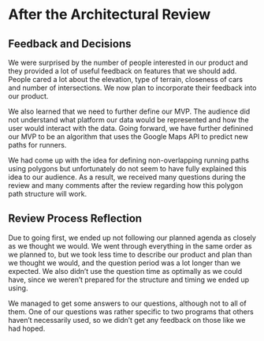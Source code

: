# After the Architectural Review

## Feedback and Decisions

We were surprised by the number of people interested in our product and they provided a lot of useful feedback on features that we should add. People cared a lot about the elevation, type of terrain, closeness of cars and number of intersections. We now plan to incorporate their feedback into our product. 

We also learned that we need to further define our MVP. The audience did not understand what platform our data would be represented and how the user would interact with the data. Going forward, we have further definined our MVP to be an algorithm that uses the Google Maps API to predict new paths for runners. 
 
We had come up with the idea for defining non-overlapping running paths using polygons but unfortunately do not seem to have fully explained this idea to our audience. As a result, we received many questions during the review and many comments after the review regarding how this polygon path structure will work. 

## Review Process Reflection
	
Due to going first, we ended up not following our planned agenda as closely as we thought we would. We went through everything in the same order as we planned to, but we took less time to describe our product and plan than we thought we would, and the question period was a lot longer than we expected. We also didn’t use the question time as optimally as we could have, since we weren’t prepared for the structure and timing we ended up using.

We managed to get some answers to our questions, although not to all of them. One of our questions was rather specific to two programs that others haven’t necessarily used, so we didn’t get any feedback on those like we had hoped.
